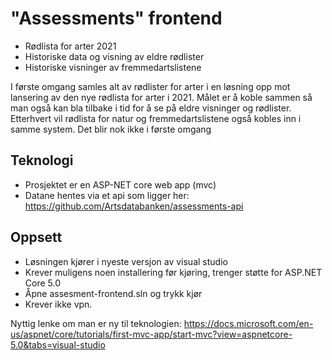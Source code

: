 # "Assessments" frontend
- Rødlista for arter 2021
- Historiske data og visning av eldre rødlister
- Historiske visninger av fremmedartslistene

I første omgang samles alt av rødlister for arter i en løsning opp mot lansering av den nye rødlista for arter i 2021. Målet er å koble sammen så man også kan bla tilbake i tid for å se på eldre visninger og rødlister. Etterhvert vil rødlista for natur og fremmedartslistene også kobles inn i samme system. Det blir nok ikke i første omgang

## Teknologi
- Prosjektet er en ASP-NET core web app (mvc)
- Datane hentes via et api som ligger her: https://github.com/Artsdatabanken/assessments-api

## Oppsett
- Løsningen kjører i nyeste versjon av visual studio 
- Krever muligens noen installering før kjøring, trenger støtte for ASP.NET Core 5.0 
- Åpne assesment-frontend.sln og trykk kjør
- Krever ikke vpn.

Nyttig lenke om man er ny til teknologien: https://docs.microsoft.com/en-us/aspnet/core/tutorials/first-mvc-app/start-mvc?view=aspnetcore-5.0&tabs=visual-studio
